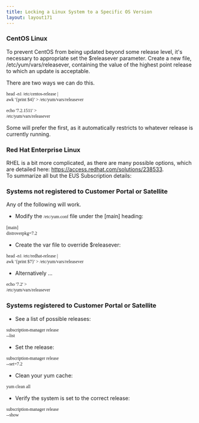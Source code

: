 ```yaml
---
title: Locking a Linux System to a Specific OS Version
layout: layout171
---
```

### CentOS Linux

To prevent CentOS from being updated beyond some release level, it's necessary to appropriate set the $releasever parameter. Create a new file, /etc/yum/vars/releasever, containing the value of the highest point release to which an update is acceptable.

There are two ways we can do this.

<code style="font-family: Consolas;">head -n1 /etc/centos-release | awk '{print $4}' &gt; /etc/yum/vars/releasever</code>

<code style="font-family: Consolas;">echo '7.2.1511' &gt; /etc/yum/vars/releasever</code>

Some will prefer the first, as it automatically restricts to whatever release is currently running.

### Red Hat Enterprise Linux

RHEL is a bit more complicated, as there are many possible options, which are detailed here: <a href="https://access.redhat.com/solutions/238533">https://access.redhat.com/solutions/238533</a>. To summarize all but the EUS Subscription details:

### **Systems not registered to Customer Portal or Satellite**

Any of the following will work.

* Modify the <code style="font-family: Consolas;">/etc/yum.conf</code> file under the [main] heading:

<code style="font-family: Consolas;">[main] distroverpkg=7.2</code>

* Create the var file to override $releasever:

<code style="font-family: Consolas;">head -n1 /etc/redhat-release | awk '{print $7}' &gt; /etc/yum/vars/releasever</code>

* Alternatively ...

<code style="font-family: Consolas;">echo '7.2' &gt; /etc/yum/vars/releasever</code>

### **Systems registered to Customer Portal or Satellite**

* See a list of possible releases:

<code style="font-family: Consolas;">subscription-manager release --list</code>

* Set the release:

<code style="font-family: Consolas;">subscription-manager release --set=7.2</code>

* Clean your yum cache:

<code style="font-family: Consolas;">yum clean all</code>

* Verify the system is set to the correct release:

<code style="font-family: Consolas;">subscription-manager release --show</code>

